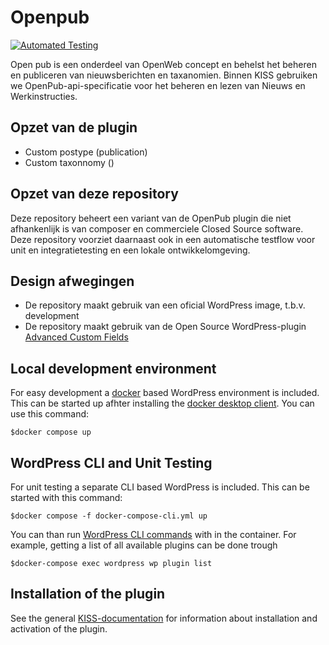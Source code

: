 # Openpub

[![Automated Testing](https://github.com/Klantinteractie-Servicesysteem/Openpub/actions/workflows/tests.yml/badge.svg)](https://github.com/Klantinteractie-Servicesysteem/Openpub/actions/workflows/tests.yml)

Open pub is een onderdeel van OpenWeb concept en behelst het beheren en publiceren van nieuwsberichten en taxanomien. Binnen KISS gebruiken we OpenPub-api-specificatie voor het beheren en lezen van Nieuws en Werkinstructies. 

## Opzet van de plugin

-   Custom postype (publication)
-   Custom taxonnomy ()

## Opzet van deze repository

Deze repository beheert een variant van de OpenPub plugin die niet afhankenlijk is van composer en commerciele Closed Source software. Deze repository voorziet daarnaast ook in een automatische testflow voor unit en integratietesting en een lokale ontwikkelomgeving. 


## Design afwegingen

-   De repository maakt gebruik van een oficial WordPress image, t.b.v. development
-   De repository maakt gebruik van de Open Source WordPress-plugin [Advanced Custom Fields](https://github.com/AdvancedCustomFields)

## Local development environment

For easy development a [docker](https://www.docker.com/) based WordPress environment is included. This can be started up  afhter installing the [docker desktop client](https://docs.docker.com/desktop/). You can use this command:

```CLI
$docker compose up
```

## WordPress CLI and Unit Testing

For unit testing a separate CLI based WordPress is included.  This can be started with this command:

```CLI
$docker compose -f docker-compose-cli.yml up
```

You can than run [WordPress CLI commands](https://developer.wordpress.org/cli/commands/) with in the container. For example, getting a list of all available plugins can be done trough

```CLI
$docker-compose exec wordpress wp plugin list
```

## Installation of the plugin
See the general [KISS-documentation](https://kiss-klantinteractie-servicesysteem.readthedocs.io/) for information about installation and activation of the plugin.
